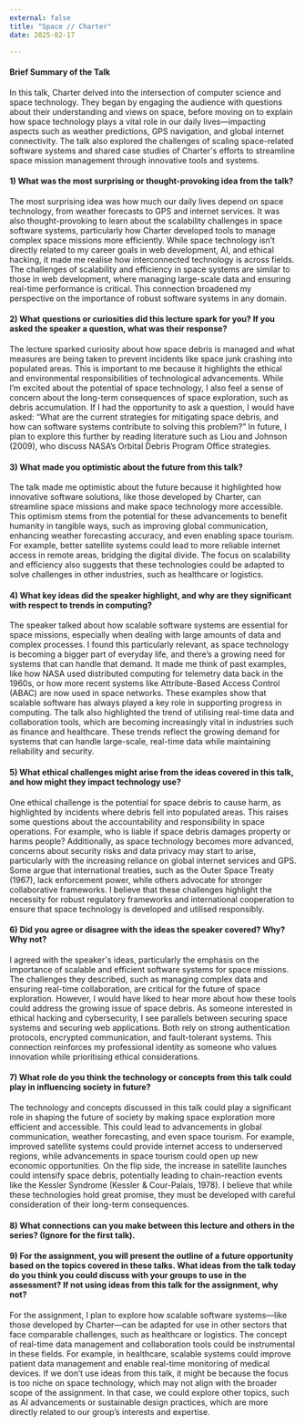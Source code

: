```yaml
---
external: false
title: "Space // Charter" 
date: 2025-02-17 

---
```


#### Brief Summary of the Talk 
In this talk, Charter delved into the intersection of computer science and space technology. They began by engaging the audience with questions about their understanding and views on space, before moving on to explain how space technology plays a vital role in our daily lives—impacting aspects such as weather predictions, GPS navigation, and global internet connectivity. The talk also explored the challenges of scaling space-related software systems and shared case studies of Charter's efforts to streamline space mission management through innovative tools and systems.

#### 1) What was the most surprising or thought-provoking idea from the talk?
The most surprising idea was how much our daily lives depend on space technology, from weather forecasts to GPS and internet services. It was also thought-provoking to learn about the scalability challenges in space software systems, particularly how Charter developed tools to manage complex space missions more efficiently. While space technology isn’t directly related to my career goals in web development, AI, and ethical hacking, it made me realise how interconnected technology is across fields. The challenges of scalability and efficiency in space systems are similar to those in web development, where managing large-scale data and ensuring real-time performance is critical. This connection broadened my perspective on the importance of robust software systems in any domain.

#### 2) What questions or curiosities did this lecture spark for you? If you asked the speaker a question, what was their response?
The lecture sparked curiosity about how space debris is managed and what measures are being taken to prevent incidents like space junk crashing into populated areas. This is important to me because it highlights the ethical and environmental responsibilities of technological advancements. While I’m excited about the potential of space technology, I also feel a sense of concern about the long-term consequences of space exploration, such as debris accumulation. If I had the opportunity to ask a question, I would have asked: “What are the current strategies for mitigating space debris, and how can software systems contribute to solving this problem?” In future, I plan to explore this further by reading literature such as Liou and Johnson (2009), who discuss NASA’s Orbital Debris Program Office strategies.

#### 3) What made you optimistic about the future from this talk?
The talk made me optimistic about the future because it highlighted how innovative software solutions, like those developed by Charter, can streamline space missions and make space technology more accessible. This optimism stems from the potential for these advancements to benefit humanity in tangible ways, such as improving global communication, enhancing weather forecasting accuracy, and even enabling space tourism. For example, better satellite systems could lead to more reliable internet access in remote areas, bridging the digital divide. The focus on scalability and efficiency also suggests that these technologies could be adapted to solve challenges in other industries, such as healthcare or logistics.

#### 4) What key ideas did the speaker highlight, and why are they significant with respect to trends in computing?
The speaker talked about how scalable software systems are essential for space missions, especially when dealing with large amounts of data and complex processes. I found this particularly relevant, as space technology is becoming a bigger part of everyday life, and there’s a growing need for systems that can handle that demand. It made me think of past examples, like how NASA used distributed computing for telemetry data back in the 1960s, or how more recent systems like Attribute-Based Access Control (ABAC) are now used in space networks. These examples show that scalable software has always played a key role in supporting progress in computing. The talk also highlighted the trend of utilising real-time data and collaboration tools, which are becoming increasingly vital in industries such as finance and healthcare. These trends reflect the growing demand for systems that can handle large-scale, real-time data while maintaining reliability and security.

#### 5) What ethical challenges might arise from the ideas covered in this talk, and how might they impact technology use?
One ethical challenge is the potential for space debris to cause harm, as highlighted by incidents where debris fell into populated areas. This raises some questions about the accountability and responsibility in space operations. For example, who is liable if space debris damages property or harms people? Additionally, as space technology becomes more advanced, concerns about security risks and data privacy may start to arise, particularly with the increasing reliance on global internet services and GPS. Some argue that international treaties, such as the Outer Space Treaty (1967), lack enforcement power, while others advocate for stronger collaborative frameworks. I believe that these challenges highlight the necessity for robust regulatory frameworks and international cooperation to ensure that space technology is developed and utilised responsibly.

#### 6) Did you agree or disagree with the ideas the speaker covered? Why? Why not?
I agreed with the speaker's ideas, particularly the emphasis on the importance of scalable and efficient software systems for space missions. The challenges they described, such as managing complex data and ensuring real-time collaboration, are critical for the future of space exploration. However, I would have liked to hear more about how these tools could address the growing issue of space debris. As someone interested in ethical hacking and cybersecurity, I see parallels between securing space systems and securing web applications. Both rely on strong authentication protocols, encrypted communication, and fault-tolerant systems. This connection reinforces my professional identity as someone who values innovation while prioritising ethical considerations.

#### 7) What role do you think the technology or concepts from this talk could play in influencing society in future?
The technology and concepts discussed in this talk could play a significant role in shaping the future of society by making space exploration more efficient and accessible. This could lead to advancements in global communication, weather forecasting, and even space tourism. For example, improved satellite systems could provide internet access to underserved regions, while advancements in space tourism could open up new economic opportunities. On the flip side, the increase in satellite launches could intensify space debris, potentially leading to chain-reaction events like the Kessler Syndrome (Kessler & Cour-Palais, 1978). I believe that while these technologies hold great promise, they must be developed with careful consideration of their long-term consequences.


#### 8) What connections can you make between this lecture and others in the series? (Ignore for the first talk). 


#### 9) For the assignment, you will present the outline of a future opportunity based on the topics covered in these talks. What ideas from the talk today do you think you could discuss with your groups to use in the assessment? If not using ideas from this talk for the assignment, why not?
For the assignment, I plan to explore how scalable software systems—like those developed by Charter—can be adapted for use in other sectors that face comparable challenges, such as healthcare or logistics. The concept of real-time data management and collaboration tools could be instrumental in these fields. For example, in healthcare, scalable systems could improve patient data management and enable real-time monitoring of medical devices. If we don’t use ideas from this talk, it might be because the focus is too niche on space technology, which may not align with the broader scope of the assignment. In that case, we could explore other topics, such as AI advancements or sustainable design practices, which are more directly related to our group’s interests and expertise.
   




